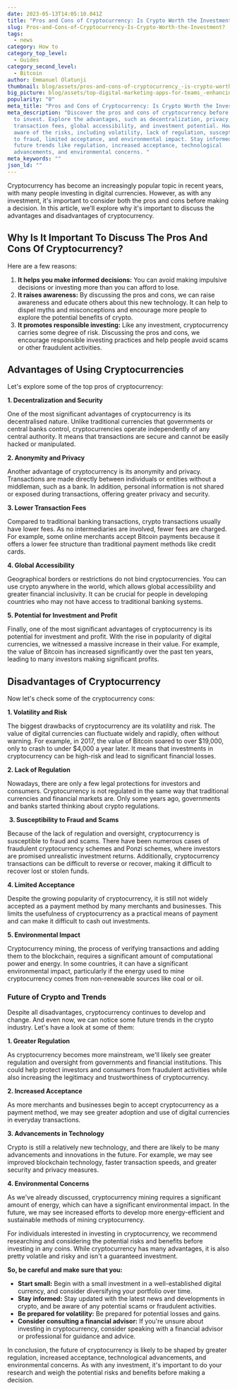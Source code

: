 ```yaml
---
date: 2023-05-13T14:05:10.041Z
title: "Pros and Cons of Cryptocurrency: Is Crypto Worth the Investment?"
slug: Pros-and-Cons-of-Cryptocurrency-Is-Crypto-Worth-the-Investment?
tags:
  - news
category: How to
category_top_level:
  - Guides
category_second_level:
  - Bitcoin
author: Emmanuel Olatunji
thumbnail: blog/assets/pros-and-cons-of-cryptocurrency_-is-crypto-worth-the-investment_.png
big_picture: blog/assets/top-digital-marketing-apps-for-teams_-enhancing-productivity-and-streamlining-communication.png
popularity: "0"
meta_title: "Pros and Cons of Cryptocurrency: Is Crypto Worth the Investment?"
meta_description: "Discover the pros and cons of cryptocurrency before deciding
  to invest. Explore the advantages, such as decentralization, privacy, lower
  transaction fees, global accessibility, and investment potential. However, be
  aware of the risks, including volatility, lack of regulation, susceptibility
  to fraud, limited acceptance, and environmental impact. Stay informed about
  future trends like regulation, increased acceptance, technological
  advancements, and environmental concerns. "
meta_keywords: ""
json_ld: ""
---
```

Cryptocurrency has become an increasingly popular topic in recent years, with many people investing in digital currencies. However, as with any investment, it's important to consider both the pros and cons before making a decision. In this article, we'll explore why it's important to discuss the advantages and disadvantages of cryptocurrency.

## Why Is It Important To Discuss The Pros And Cons Of Cryptocurrency? 

Here are a few reasons:

1. **It helps you make informed decisions:** You can avoid making impulsive decisions or investing more than you can afford to lose.
2. **It raises awareness:** By discussing the pros and cons, we can raise awareness and educate others about this new technology. It can help to dispel myths and misconceptions and encourage more people to explore the potential benefits of crypto.
3. **It promotes responsible investing:** Like any investment, cryptocurrency carries some degree of risk. Discussing the pros and cons, we encourage responsible investing practices and help people avoid scams or other fraudulent activities.

## Advantages of Using Cryptocurrencies 

Let's explore some of the top pros of cryptocurrency:

**1. Decentralization and Security**

One of the most significant advantages of cryptocurrency is its decentralised nature. Unlike traditional currencies that governments or central banks control, cryptocurrencies operate independently of any central authority. It means that transactions are secure and cannot be easily hacked or manipulated. 

 **2. Anonymity and Privacy**

Another advantage of cryptocurrency is its anonymity and privacy. Transactions are made directly between individuals or entities without a middleman, such as a bank. In addition, personal information is not shared or exposed during transactions, offering greater privacy and security.

**3. Lower Transaction Fees**

Compared to traditional banking transactions, crypto transactions usually have lower fees. As no intermediaries are involved, fewer fees are charged. For example, some online merchants accept Bitcoin payments because it offers a lower fee structure than traditional payment methods like credit cards.

**4. Global Accessibility**

Geographical borders or restrictions do not bind cryptocurrencies. You can use crypto anywhere in the world, which allows global accessibility and greater financial inclusivity. It can be crucial for people in developing countries who may not have access to traditional banking systems.

**5. Potential for Investment and Profit**

Finally, one of the most significant advantages of cryptocurrency is its potential for investment and profit. With the rise in popularity of digital currencies, we witnessed a massive increase in their value. For example, the value of Bitcoin has increased significantly over the past ten years, leading to many investors making significant profits.

## Disadvantages of Cryptocurrency

Now let's check some of the cryptocurrency cons: 

**1. Volatility and Risk**

The biggest drawbacks of cryptocurrency are its volatility and risk. The value of digital currencies can fluctuate widely and rapidly, often without warning. For example, in 2017, the value of Bitcoin soared to over $19,000, only to crash to under $4,000 a year later. It means that investments in cryptocurrency can be high-risk and lead to significant financial losses.

**2. Lack of Regulation**

Nowadays, there are only a few legal protections for investors and consumers. Cryptocurrency is not regulated in the same way that traditional currencies and financial markets are. Only some years ago, governments and banks started thinking about crypto regulations.

 **3. Susceptibility to Fraud and Scams**

Because of the lack of regulation and oversight, cryptocurrency is susceptible to fraud and scams. There have been numerous cases of fraudulent cryptocurrency schemes and Ponzi schemes, where investors are promised unrealistic investment returns. Additionally, cryptocurrency transactions can be difficult to reverse or recover, making it difficult to recover lost or stolen funds.

**4. Limited Acceptance**

Despite the growing popularity of cryptocurrency, it is still not widely accepted as a payment method by many merchants and businesses. This limits the usefulness of cryptocurrency as a practical means of payment and can make it difficult to cash out investments.

**5. Environmental Impact**

Cryptocurrency mining, the process of verifying transactions and adding them to the blockchain, requires a significant amount of computational power and energy. In some countries, it can have a significant environmental impact, particularly if the energy used to mine cryptocurrency comes from non-renewable sources like coal or oil.

### **Future of Crypto and Trends**

Despite all disadvantages, cryptocurrency continues to develop and change. And even now, we can notice some future trends in the crypto industry. Let's have a look at some of them: 

**1. Greater Regulation**

As cryptocurrency becomes more mainstream, we'll likely see greater regulation and oversight from governments and financial institutions. This could help protect investors and consumers from fraudulent activities while also increasing the legitimacy and trustworthiness of cryptocurrency.

**2. Increased Acceptance**

As more merchants and businesses begin to accept cryptocurrency as a payment method, we may see greater adoption and use of digital currencies in everyday transactions. 

**3. Advancements in Technology**

Crypto is still a relatively new technology, and there are likely to be many advancements and innovations in the future. For example, we may see improved blockchain technology, faster transaction speeds, and greater security and privacy measures.

**4. Environmental Concerns**

As we've already discussed, cryptocurrency mining requires a significant amount of energy, which can have a significant environmental impact. In the future, we may see increased efforts to develop more energy-efficient and sustainable methods of mining cryptocurrency.

For individuals interested in investing in cryptocurrency, we recommend researching and considering the potential risks and benefits before investing in any coins. While cryptocurrency has many advantages, it is also pretty volatile and risky and isn't a guaranteed investment. 

**So, be careful and make sure that you:** 

* **Start small:** Begin with a small investment in a well-established digital currency, and consider diversifying your portfolio over time.
* **Stay informed:** Stay updated with the latest news and developments in crypto, and be aware of any potential scams or fraudulent activities.
* **Be prepared for volatility:** Be prepared for potential losses and gains.
* **Consider consulting a financial advisor:** If you're unsure about investing in cryptocurrency, consider speaking with a financial advisor or professional for guidance and advice.

In conclusion, the future of cryptocurrency is likely to be shaped by greater regulation, increased acceptance, technological advancements, and environmental concerns. As with any investment, it's important to do your research and weigh the potential risks and benefits before making a decision.